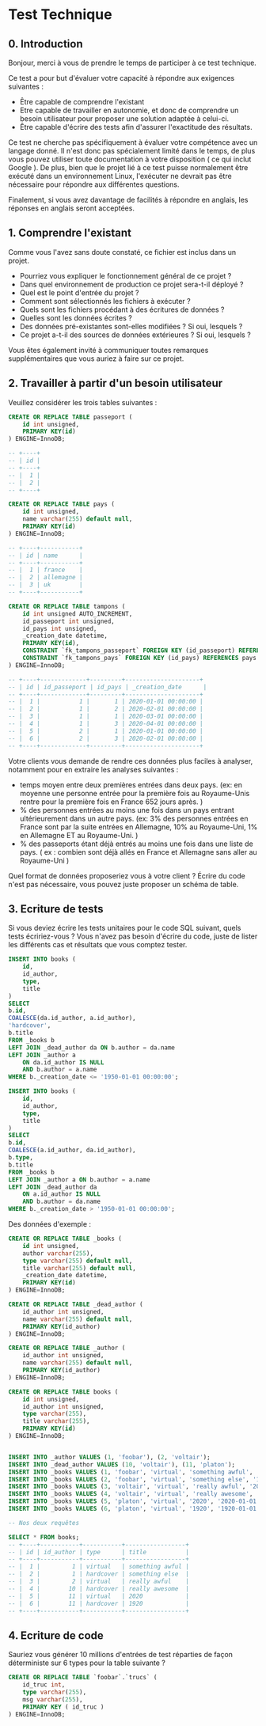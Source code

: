 # Test Technique

## 0. Introduction

Bonjour, merci à vous de prendre le temps de participer à ce test technique.

Ce test a pour but d'évaluer votre capacité à répondre aux exigences suivantes :
- Être capable de comprendre l'existant
- Etre capable de travailler en autonomie, et donc de comprendre un besoin utilisateur pour proposer une solution adaptée à celui-ci.
- Être capable d'écrire des tests afin d'assurer l'exactitude des résultats.

Ce test ne cherche pas spécifiquement à évaluer votre compétence avec un langage donné. Il n'est donc pas spécialement limité dans le temps, de plus vous pouvez utiliser toute documentation à votre disposition ( ce qui inclut Google ). De plus, bien que le projet lié à ce test puisse normalement être exécuté dans un environnement Linux, l'exécuter ne devrait pas être nécessaire pour répondre aux différentes questions.

Finalement, si vous avez davantage de facilités à répondre en anglais, les réponses en anglais seront acceptées.

## 1. Comprendre l'existant

Comme vous l'avez sans doute constaté, ce fichier est inclus dans un projet. 

- Pourriez vous expliquer le fonctionnement général de ce projet ?
- Dans quel environnement de production ce projet sera-t-il déployé ?
- Quel est le point d'entrée du projet ?
- Comment sont sélectionnés les fichiers à exécuter ?
- Quels sont les fichiers procédant à des écritures de données ?
- Quelles sont les données écrites ?
- Des données pré-existantes sont-elles modifiées ? Si oui, lesquels ?
- Ce projet a-t-il des sources de données extérieures ? Si oui, lesquels ?

Vous êtes également invité à communiquer toutes remarques supplémentaires que vous auriez à faire sur ce projet.

## 2. Travailler à partir d'un besoin utilisateur

Veuillez considérer les trois tables suivantes :

```sql
CREATE OR REPLACE TABLE passeport (
	id int unsigned,
	PRIMARY KEY(id)
) ENGINE=InnoDB;

-- +----+
-- | id |
-- +----+
-- |  1 |
-- |  2 |
-- +----+

CREATE OR REPLACE TABLE pays (
	id int unsigned,
	name varchar(255) default null,
	PRIMARY KEY(id)
) ENGINE=InnoDB;

-- +----+-----------+
-- | id | name      |
-- +----+-----------+
-- |  1 | france    |
-- |  2 | allemagne |
-- |  3 | uk        |
-- +----+-----------+

CREATE OR REPLACE TABLE tampons (
	id int unsigned AUTO_INCREMENT,
	id_passeport int unsigned,
	id_pays int unsigned,
	_creation_date datetime,
	PRIMARY KEY(id),
	CONSTRAINT `fk_tampons_passeport` FOREIGN KEY (id_passeport) REFERENCES passeport (id),
	CONSTRAINT `fk_tampons_pays` FOREIGN KEY (id_pays) REFERENCES pays (id)
) ENGINE=InnoDB;

-- +----+-------------+---------+---------------------+
-- | id | id_passeport | id_pays | _creation_date      |
-- +----+-------------+---------+---------------------+
-- |  1 |           1 |       1 | 2020-01-01 00:00:00 |
-- |  2 |           1 |       2 | 2020-02-01 00:00:00 |
-- |  3 |           1 |       1 | 2020-03-01 00:00:00 |
-- |  4 |           1 |       3 | 2020-04-01 00:00:00 |
-- |  5 |           2 |       1 | 2020-01-01 00:00:00 |
-- |  6 |           2 |       3 | 2020-02-01 00:00:00 |
-- +----+-------------+---------+---------------------+
```

Votre clients vous demande de rendre ces données plus faciles à analyser, notamment pour en extraire les analyses suivantes :
- temps moyen entre deux premières entrées dans deux pays. (ex: en moyenne une personne entrée pour la première fois au Royaume-Unis rentre pour la première fois en France 652 jours après. )
- % des personnes entrées au moins une fois dans un pays entrant ultérieurement dans un autre pays. (ex: 3% des personnes entrées en France sont par la suite entrées en Allemagne, 10% au Royaume-Uni, 1% en Allemagne ET au Royaume-Uni. )
- % des passeports étant déjà entrés au moins une fois dans une liste de pays. ( ex : combien sont déjà allés en France et Allemagne sans aller au Royaume-Uni )

Quel format de données proposeriez vous à votre client ? Écrire du code n'est pas nécessaire, vous pouvez juste proposer un schéma de table.

## 3. Ecriture de tests

Si vous deviez écrire les tests unitaires pour le code SQL suivant, quels tests écririez-vous ? Vous n'avez pas besoin d'écrire du code, juste de lister les différents cas et résultats que vous comptez tester.

```sql
INSERT INTO books (
	id,
	id_author,
	type,
	title
)
SELECT
b.id,
COALESCE(da.id_author, a.id_author),
'hardcover',
b.title
FROM _books b
LEFT JOIN _dead_author da ON b.author = da.name
LEFT JOIN _author a 
	ON da.id_author IS NULL
	AND b.author = a.name
WHERE b._creation_date <= '1950-01-01 00:00:00';

INSERT INTO books (
	id,
	id_author,
	type,
	title
)
SELECT
b.id,
COALESCE(a.id_author, da.id_author),
b.type,
b.title
FROM _books b
LEFT JOIN _author a ON b.author = a.name
LEFT JOIN _dead_author da 
	ON a.id_author IS NULL
	AND b.author = da.name
WHERE b._creation_date > '1950-01-01 00:00:00';
```

Des données d'exemple :

```sql
CREATE OR REPLACE TABLE _books (
	id int unsigned,
	author varchar(255),
	type varchar(255) default null,
	title varchar(255) default null,
	_creation_date datetime,
	PRIMARY KEY(id)
) ENGINE=InnoDB;

CREATE OR REPLACE TABLE _dead_author (
	id_author int unsigned,
	name varchar(255) default null,
	PRIMARY KEY(id_author)
) ENGINE=InnoDB;

CREATE OR REPLACE TABLE _author (
	id_author int unsigned,
	name varchar(255) default null,
	PRIMARY KEY(id_author)
) ENGINE=InnoDB;

CREATE OR REPLACE TABLE books (
	id int unsigned,
	id_author int unsigned,
	type varchar(255),
	title varchar(255),
	PRIMARY KEY(id)
) ENGINE=InnoDB;


INSERT INTO _author VALUES (1, 'foobar'), (2, 'voltair');
INSERT INTO _dead_author VALUES (10, 'voltair'), (11, 'platon');
INSERT INTO _books VALUES (1, 'foobar', 'virtual', 'something awful', '2020-01-01 00:00:00');
INSERT INTO _books VALUES (2, 'foobar', 'virtual', 'something else', '1920-01-01 00:00:00');
INSERT INTO _books VALUES (3, 'voltair', 'virtual', 'really awful', '2020-01-01 00:00:00');
INSERT INTO _books VALUES (4, 'voltair', 'virtual', 'really awesome', '1920-01-01 00:00:00');
INSERT INTO _books VALUES (5, 'platon', 'virtual', '2020', '2020-01-01 00:00:00');
INSERT INTO _books VALUES (6, 'platon', 'virtual', '1920', '1920-01-01 00:00:00');

-- Nos deux requêtes

SELECT * FROM books;
-- +----+-----------+-----------+-----------------+
-- | id | id_author | type      | title           |
-- +----+-----------+-----------+-----------------+
-- |  1 |         1 | virtual   | something awful |
-- |  2 |         1 | hardcover | something else  |
-- |  3 |         2 | virtual   | really awful    |
-- |  4 |        10 | hardcover | really awesome  |
-- |  5 |        11 | virtual   | 2020            |
-- |  6 |        11 | hardcover | 1920            |
-- +----+-----------+-----------+-----------------+
```

## 4. Ecriture de code

Sauriez vous générer 10 millions d'entrées de test réparties de façon déterministe sur 6 types pour la table suivante ?

```sql
CREATE OR REPLACE TABLE `foobar`.`trucs` (
	id_truc int,
	type varchar(255),
	msg varchar(255),
	PRIMARY KEY ( id_truc )
) ENGINE=InnoDB;
```






